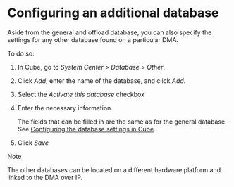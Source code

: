 # Configuring an additional database

Aside from the general and offload database, you can also specify the settings for any other database found on a particular DMA.

To do so:

1. In Cube, go to *System Center \>* *Database* > *Other*.

2. Click *Add*, enter the name of the database, and click *Add*.

3. Select the *Activate this database* checkbox

4. Enter the necessary information.

    The fields that can be filled in are the same as for the general database. See [Configuring the database settings in Cube](Configuring_the_database_settings_in_Cube.md).

5. Click *Save*

> [!NOTE]
> The other databases can be located on a different hardware platform and linked to the DMA over IP.
>
